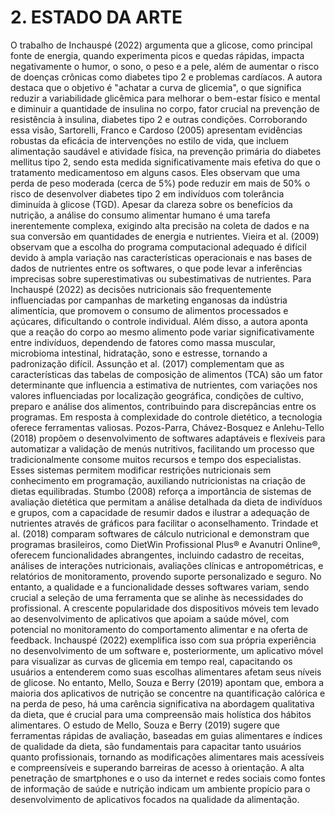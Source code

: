 # 2. ESTADO DA ARTE
O trabalho de Inchauspé (2022) argumenta que a glicose, como principal fonte de energia, quando experimenta picos e quedas rápidas, impacta negativamente o humor, o sono, o peso e a pele, além de aumentar o risco de doenças crônicas como diabetes tipo 2 e problemas cardíacos. A autora destaca que o objetivo é "achatar a curva de glicemia", o que significa reduzir a variabilidade glicêmica para melhorar o bem-estar físico e mental e diminuir a quantidade de insulina no corpo, fator crucial na prevenção de resistência à insulina, diabetes tipo 2 e outras condições. Corroborando essa visão, Sartorelli, Franco e Cardoso (2005) apresentam evidências robustas da eficácia de intervenções no estilo de vida, que incluem alimentação saudável e atividade física, na prevenção primária do diabetes mellitus tipo 2, sendo esta medida significativamente mais efetiva do que o tratamento medicamentoso em alguns casos. Eles observam que uma perda de peso moderada (cerca de 5%) pode reduzir em mais de 50% o risco de desenvolver diabetes tipo 2 em indivíduos com tolerância diminuída à glicose (TGD).
Apesar da clareza sobre os benefícios da nutrição, a análise do consumo alimentar humano é uma tarefa inerentemente complexa, exigindo alta precisão na coleta de dados e na sua conversão em quantidades de energia e nutrientes. Vieira et al. (2009) observam que a escolha do programa computacional adequado é difícil devido à ampla variação nas características operacionais e nas bases de dados de nutrientes entre os softwares, o que pode levar a inferências imprecisas sobre superestimativas ou subestimativas de nutrientes. Para Inchauspé (2022)  as decisões nutricionais são frequentemente influenciadas por campanhas de marketing enganosas da indústria alimentícia, que promovem o consumo de alimentos processados e açúcares, dificultando o controle individual. Além disso, a autora aponta que a reação do corpo ao mesmo alimento pode variar significativamente entre indivíduos, dependendo de fatores como massa muscular, microbioma intestinal, hidratação, sono e estresse, tornando a padronização difícil. Assunção et al. (2017) complementam que as características das tabelas de composição de alimentos (TCA) são um fator determinante que influencia a estimativa de nutrientes, com variações nos valores influenciadas por localização geográfica, condições de cultivo, preparo e análise dos alimentos, contribuindo para discrepâncias entre os programas.
Em resposta à complexidade do controle dietético, a tecnologia oferece ferramentas valiosas. Pozos-Parra, Chávez-Bosquez e Anlehu-Tello (2018) propõem o desenvolvimento de softwares adaptáveis e flexíveis para automatizar a validação de menús nutritivos, facilitando um processo que tradicionalmente consome muitos recursos e tempo dos especialistas. Esses sistemas permitem modificar restrições nutricionais sem conhecimento em programação, auxiliando nutricionistas na criação de dietas equilibradas. Stumbo (2008) reforça a importância de sistemas de avaliação dietética que permitam a análise detalhada da dieta de indivíduos e grupos, com a capacidade de resumir dados e ilustrar a adequação de nutrientes através de gráficos para facilitar o aconselhamento. Trindade et al. (2018) comparam softwares de cálculo nutricional e demonstram que programas brasileiros, como DietWin Profissional Plus® e Avanutri Online®, oferecem funcionalidades abrangentes, incluindo cadastro de receitas, análises de interações nutricionais, avaliações clínicas e antropométricas, e relatórios de monitoramento, provendo suporte personalizado e seguro. No entanto, a qualidade e a funcionalidade desses softwares variam, sendo crucial a seleção de uma ferramenta que se alinhe às necessidades do profissional.
A crescente popularidade dos dispositivos móveis tem levado ao desenvolvimento de aplicativos que apoiam a saúde móvel, com potencial no monitoramento do comportamento alimentar e na oferta de feedback. Inchauspé (2022) exemplifica isso com sua própria experiência no desenvolvimento de um software e, posteriormente, um aplicativo móvel para visualizar as curvas de glicemia em tempo real, capacitando os usuários a entenderem como suas escolhas alimentares afetam seus níveis de glicose. No entanto, Mello, Souza e Berry (2019) apontam que, embora a maioria dos aplicativos de nutrição se concentre na quantificação calórica e na perda de peso, há uma carência significativa na abordagem qualitativa da dieta, que é crucial para uma compreensão mais holística dos hábitos alimentares. O estudo de Mello, Souza e Berry (2019) sugere que ferramentas rápidas de avaliação, baseadas em guias alimentares e índices de qualidade da dieta, são fundamentais para capacitar tanto usuários quanto profissionais, tornando as modificações alimentares mais acessíveis e compreensíveis e superando barreiras de acesso à orientação. A alta penetração de smartphones e o uso da internet e redes sociais como fontes de informação de saúde e nutrição indicam um ambiente propício para o desenvolvimento de aplicativos focados na qualidade da alimentação.
